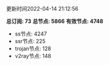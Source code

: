 更新时间2022-04-14 21:12:56

**总订阅: 73**
**总节点: 5866**
**有效节点: 4748**
- ss节点: 4247
- ssr节点: 225
- trojan节点: 128
- v2ray节点: 148
